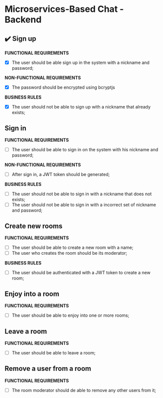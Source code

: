 # Microservices-Based Chat - Backend

## :heavy_check_mark: Sign up

**FUNCTIONAL REQUIREMENTS**

- [x] The user should be able sign up in the system with a nickname and password;

**NON-FUNCTIONAL REQUIREMENTS**

- [x] The password should be encrypted using bcryptjs

**BUSINESS RULES**

- [x] The user should not be able to sign up with a nickname that already exists;

## Sign in

**FUNCTIONAL REQUIREMENTS**

- [ ] The user should be able to sign in on the system with his nickname and password;

**NON-FUNCTIONAL REQUIREMENTS**

- [ ] After sign in, a JWT token should be generated;

**BUSINESS RULES**

- [ ] The user should not be able to sign in with a nickname that does not exists;
- [ ] The user should not be able to sign in with a incorrect set of nickname and password;

## Create new rooms

**FUNCTIONAL REQUIREMENTS**

- [ ] The user should be able to create a new room with a name;
- [ ] The user who creates the room should be its moderator;

**BUSINESS RULES**

- [ ] The user should be authenticated with a JWT token to create a new room;


## Enjoy into a room

**FUNCTIONAL REQUIREMENTS**

- [ ] The user should be able to enjoy into one or more rooms;

## Leave a room

**FUNCTIONAL REQUIREMENTS**

- [ ] The user should be able to leave a room;

## Remove a user from a room

**FUNCTIONAL REQUIREMENTS**

- [ ] The room moderator should de able to remove any other users from it;
